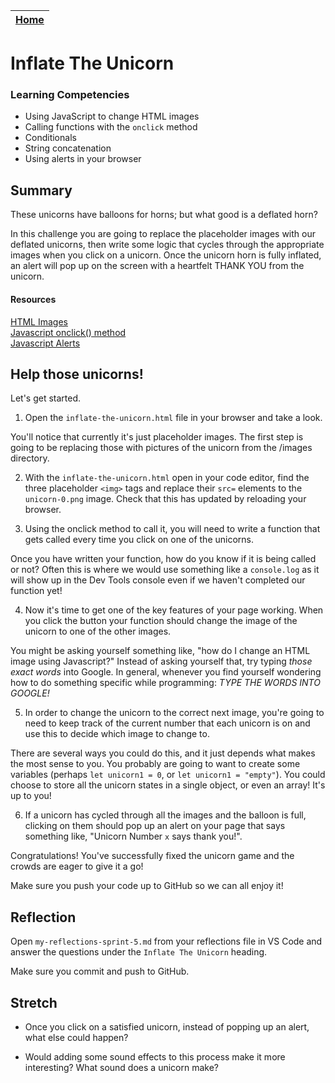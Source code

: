 [Home](../README.md)|
---|

# Inflate The Unicorn

### Learning Competencies

- Using JavaScript to change HTML images
- Calling functions with the `onclick` method
- Conditionals
- String concatenation
- Using alerts in your browser

## Summary

These unicorns have balloons for horns; but what good is a deflated horn? 

In this challenge you are going to replace the placeholder images with our deflated unicorns, then write some logic that cycles through the appropriate images when you click on a unicorn. Once the unicorn horn is fully inflated, an alert will pop up on the screen with a heartfelt THANK YOU from the unicorn. 

#### Resources
[HTML Images](https://www.w3schools.com/html/html_images.asp)\
[Javascript onclick() method](https://www.w3schools.com/jsref/event_onclick.asp)\
[Javascript Alerts](https://www.w3schools.com/jsref/met_win_alert.asp)

## Help those unicorns! 

Let's get started.

1. Open the `inflate-the-unicorn.html` file in your browser and take a look. 

You'll notice that currently it's just placeholder images. The first step is going to be replacing those with pictures of the unicorn from the /images directory. 

2. With the `inflate-the-unicorn.html` open in your code editor, find the three placeholder `<img>` tags and replace their `src=` elements to the `unicorn-0.png` image. Check that this has updated by reloading your browser.

3. Using the onclick method to call it, you will need to write a function that gets called every time you click on one of the unicorns.

Once you have written your function, how do you know if it is being called or not? Often this is where we would use something like a `console.log` as it will show up in the Dev Tools console even if we haven't completed our function yet!

4. Now it's time to get one of the key features of your page working. When you click the button your function should change the image of the unicorn to one of the other images.

You might be asking yourself something like, "how do I change an HTML image using Javascript?" Instead of asking yourself that, try typing _those exact words_ into Google. In general, whenever you find yourself wondering how to do something specific while programming: *TYPE THE WORDS INTO GOOGLE!*

5. In order to change the unicorn to the correct next image, you're going to need to keep track of the current number that each unicorn is on and use this to decide which image to change to.

There are several ways you could do this, and it just depends what makes the most sense to you. You probably are going to want to create some variables (perhaps `let unicorn1 = 0`, or `let unicorn1 = "empty"`). You could choose to store all the unicorn states in a single object, or even an array! It's up to you!

6. If a unicorn has cycled through all the images and the balloon is full, clicking on them should pop up an alert on your page that says something like, "Unicorn Number `x` says thank you!". 

Congratulations! You've successfully fixed the unicorn game and the crowds are eager to give it a go!

Make sure you push your code up to GitHub so we can all enjoy it!

## Reflection

Open `my-reflections-sprint-5.md` from your reflections file in VS Code and answer the questions under the `Inflate The Unicorn` heading.

Make sure you commit and push to GitHub.

## Stretch

- Once you click on a satisfied unicorn, instead of popping up an alert, what else could happen?

- Would adding some sound effects to this process make it more interesting? What sound does a unicorn make? 
